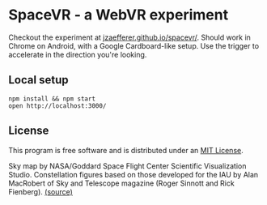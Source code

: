 # SpaceVR - a WebVR experiment

Checkout the experiment at [jzaefferer.github.io/spacevr/](http://jzaefferer.github.io/spacevr/). Should work in Chrome on Android, with a Google Cardboard-like setup. Use the trigger to accelerate in the direction you're looking.

## Local setup

    npm install && npm start
    open http://localhost:3000/

## License

This program is free software and is distributed under an [MIT License](LICENSE).

Sky map by NASA/Goddard Space Flight Center Scientific Visualization Studio. Constellation figures based on those developed for the IAU by Alan MacRobert of Sky and Telescope magazine (Roger Sinnott and Rick Fienberg). [(source)](https://svs.gsfc.nasa.gov/cgi-bin/details.cgi?aid=3895)
